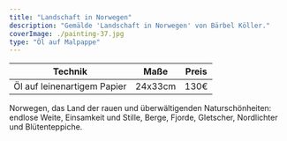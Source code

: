 ```yaml
---
title: "Landschaft in Norwegen"
description: "Gemälde 'Landschaft in Norwegen' von Bärbel Köller."
coverImage: ./painting-37.jpg
type: "Öl auf Malpappe"
---
```


| Technik                     | Maße    | Preis |
|-----------------------------|---------|-------|
| Öl auf leinenartigem Papier | 24x33cm | 130€  |


Norwegen, das Land der rauen und überwältigenden Naturschönheiten: endlose Weite, Einsamkeit und Stille, Berge, Fjorde, Gletscher, Nordlichter und Blütenteppiche.